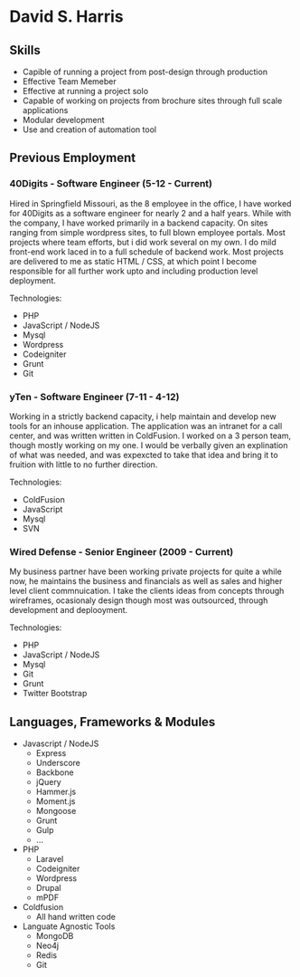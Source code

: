 # David S. Harris

## Skills

- Capible of running a project from post-design through production
- Effective Team Memeber
- Effective at running a project solo
- Capable of working on projects from brochure sites through full scale applications
- Modular development
- Use and creation of automation tool

## Previous Employment

### 40Digits - Software Engineer (5-12 - Current)
Hired in Springfield Missouri, as the 8 employee in the office, I have worked for 40Digits as a software engineer for nearly 2 and a half years. While with the company, I have worked primarily in a backend capacity. On sites ranging from simple wordpress sites, to full blown employee portals. Most projects where team efforts, but i did work several on my own. I do mild front-end work laced in to a full schedule of backend work. Most projects are delivered to me as static HTML / CSS, at which point I become responsible for all further work upto and including production level deployment.

Technologies:
- PHP
- JavaScript / NodeJS
- Mysql
- Wordpress
- Codeigniter
- Grunt
- Git

### yTen - Software Engineer (7-11 - 4-12)
Working in a strictly backend capacity, i help maintain and develop new tools for an inhouse application. The application was an intranet for a call center, and was written written in ColdFusion. I worked on a 3 person team, though mostly working on my one. I would be verbally given an explination of what was needed, and was expexcted to take that idea and bring it to fruition with little to no further direction.

Technologies:
- ColdFusion
- JavaScript
- Mysql
- SVN

### Wired Defense - Senior Engineer (2009 - Current)

My business partner have been working private projects for quite a while now, he maintains the business and financials as well as sales and higher level client commnuication. I take the clients ideas from concepts through wireframes, ocasionaly design though most was outsourced, through development and deplooyment.

Technologies:
- PHP
- JavaScript / NodeJS
- Mysql
- Git
- Grunt
- Twitter Bootstrap

## Languages, Frameworks & Modules

- Javascript / NodeJS
	- Express
	- Underscore
	- Backbone
	- jQuery
	- Hammer.js
	- Moment.js
	- Mongoose
	- Grunt
	- Gulp
	- ...
- PHP
	- Laravel
	- Codeigniter
	- Wordpress
	- Drupal
	- mPDF
- Coldfusion
	- All hand written code
- Languate Agnostic Tools
	- MongoDB
	- Neo4j
	- Redis
	- Git